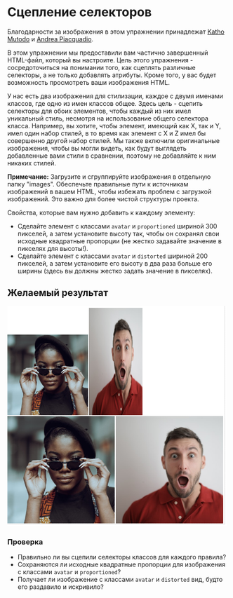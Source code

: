 # Сцепление селекторов

Благодарности за изображения в этом упражнении принадлежат [Katho Mutodo](https://linktr.ee/photobykatho_) и [Andrea Piacquadio](https://www.pexels.com/@olly?utm_content=attributionCopyText&utm_medium=referral&utm_source=pexels).

В этом упражнении мы предоставили вам частично завершенный HTML-файл, который вы настроите. Цель этого упражнения - сосредоточиться на понимании того, как сцеплять различные селекторы, а не только добавлять атрибуты. Кроме того, у вас будет возможность просмотреть ваши изображения HTML.

У нас есть два изображения для стилизации, каждое с двумя именами классов, где одно из имен классов общее. Здесь цель - сцепить селекторы для обоих элементов, чтобы каждый из них имел уникальный стиль, несмотря на использование общего селектора класса. Например, вы хотите, чтобы элемент, имеющий как X, так и Y, имел один набор стилей, в то время как элемент с X и Z имел бы совершенно другой набор стилей. Мы также включили оригинальные изображения, чтобы вы могли видеть, как будут выглядеть добавленные вами стили в сравнении, поэтому не добавляйте к ним никаких стилей.

**Примечание:** Загрузите и сгруппируйте изображения в отдельную папку "images". Обеспечьте правильные пути к источникам изображений в вашем HTML, чтобы избежать проблем с загрузкой изображений. Это важно для более чистой структуры проекта.

Свойства, которые вам нужно добавить к каждому элементу:

* Сделайте элемент с классами `avatar` и `proportioned` шириной 300 пикселей, а затем установите высоту так, чтобы он сохранял свои исходные квадратные пропорции (не жестко задавайте значение в пикселях для высоты!).
* Сделайте элемент с классами `avatar` и `distorted` шириной 200 пикселей, а затем установите его высоту в два раза больше его ширины (здесь вы должны жестко задать значение в пикселях).

## Желаемый результат
![desired outcome](./desired-outcome.png)

### Проверка
- Правильно ли вы сцепили селекторы классов для каждого правила?
- Сохраняются ли исходные квадратные пропорции для изображения с классами `avatar` и `proportioned`?
- Получает ли изображение с классами `avatar` и `distorted` вид, будто его раздавило и искривило?
